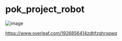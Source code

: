 # pok_project_robot

![image](https://github.com/user-attachments/assets/b0f67556-abd3-45e7-b23a-7ea80a87edb0)


https://www.overleaf.com/1926856414zdhfzghrxpwq

